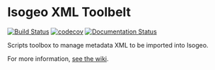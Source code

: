 # Isogeo XML Toolbelt

[![Build Status](https://travis-ci.org/isogeo/isogeo-xml-toolbelt.svg?branch=master)](https://travis-ci.org/isogeo/isogeo-xml-toolbelt) [![codecov](https://codecov.io/gh/isogeo/isogeo-xml-toolbelt/branch/master/graph/badge.svg)](https://codecov.io/gh/isogeo/isogeo-xml-toolbelt) [![Documentation Status](https://readthedocs.org/projects/isogeo-xml-toolbelt/badge/?version=latest)](https://isogeo-xml-toolbelt.readthedocs.io/en/latest/?badge=latest)

Scripts toolbox to manage metadata XML to be imported into Isogeo.

For more information, [see the wiki](https://github.com/isogeo/isogeo-xml-toolbelt/wiki).
